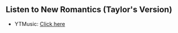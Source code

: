 ## Listen to New Romantics (Taylor's Version)
- YTMusic: [Click here](https://music.youtube.com/watch?v=M1JzkdygfhA)